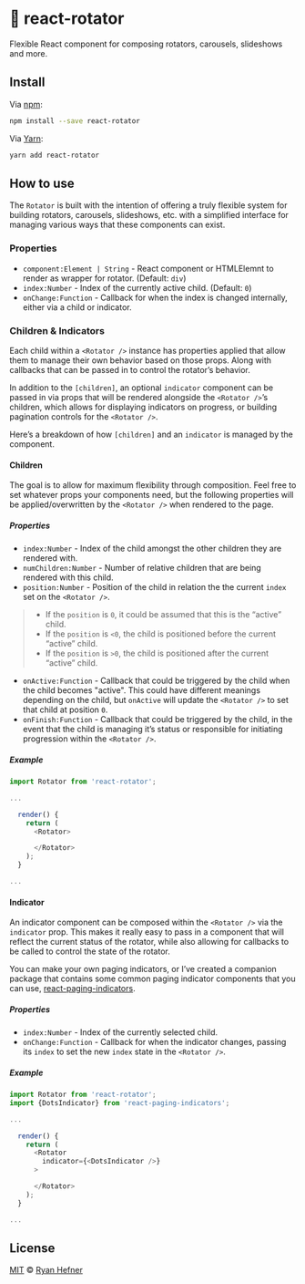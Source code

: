 # 🎠 react-rotator

Flexible React component for composing rotators, carousels, slideshows and more.

## Install

Via [npm](https://npmjs.com/package/react-rotator):

```sh
npm install --save react-rotator
```

Via [Yarn](https://yarn.fyi/react-rotator):

```sh
yarn add react-rotator
```

## How to use

The `Rotator` is built with the intention of offering a truly flexible system for
building rotators, carousels, slideshows, etc. with a simplified interface for
managing various ways that these components can exist.

### Properties

* `component:Element | String` - React component or HTMLElemnt to render as wrapper for rotator. (Default: `div`)
* `index:Number` - Index of the currently active child. (Default: `0`)
* `onChange:Function` - Callback for when the index is changed internally, either
via a child or indicator.

### Children & Indicators

Each child within a `<Rotator />` instance has properties applied that allow
them to manage their own behavior based on those props. Along with callbacks that
can be passed in to control the rotator’s behavior.

In addition to the `[children]`, an optional `indicator` component can be passed
in via props that will be rendered alongside the `<Rotator />`’s children, which
allows for displaying indicators on progress, or building pagination controls for
the `<Rotator />`.

Here’s a breakdown of how `[children]` and an `indicator` is managed by the
component.

#### Children

The goal is to allow for maximum flexibility through composition. Feel free to
set whatever props your components need, but the following properties will be
applied/overwritten by the `<Rotator />` when rendered to the page.

##### Properties

* `index:Number` - Index of the child amongst the other children they are rendered with.
* `numChildren:Number` - Number of relative children that are being rendered with this child.
* `position:Number` - Position of the child in relation the the current `index` set on the `<Rotator />`.

>* If the `position` is `0`, it could be assumed that this is the “active” child.
>* If the `position` is `<0`, the child is positioned before the current “active” child.
>* If the `position` is `>0`, the child is positioned after the current “active” child.

* `onActive:Function` - Callback that could be triggered by the child when the child becomes "active".
This could have different meanings depending on the child, but `onActive` will
update the `<Rotator />` to set that child at position `0`.
* `onFinish:Function` - Callback that could be triggered by the child, in the event that the child is
managing it’s status or responsible for initiating progression within the `<Rotator />`.

##### Example

```js
import Rotator from 'react-rotator';

...

  render() {
    return (
      <Rotator>

      </Rotator>
    );
  }

...

```

#### Indicator

An indicator component can be composed within the `<Rotator />` via the `indicator` prop.
This makes it really easy to pass in a component that will reflect the current status
of the rotator, while also allowing for callbacks to be called to control the
state of the rotator.

You can make your own paging indicators, or I’ve created a companion package that contains
some common paging indicator components that you can use, [react-paging-indicators](https://github.com/ryanhefner/react-paging-indicators).

##### Properties

* `index:Number` - Index of the currently selected child.
* `onChange:Function` - Callback for when the indicator changes, passing its
`index` to set the new `index` state in the `<Rotator />`.

##### Example

```js
import Rotator from 'react-rotator';
import {DotsIndicator} from 'react-paging-indicators';

...

  render() {
    return (
      <Rotator
        indicator={<DotsIndicator />}
      >

      </Rotator>
    );
  }

...

```

## License

[MIT](LICENSE) © [Ryan Hefner](https://www.ryanhefner.com)
